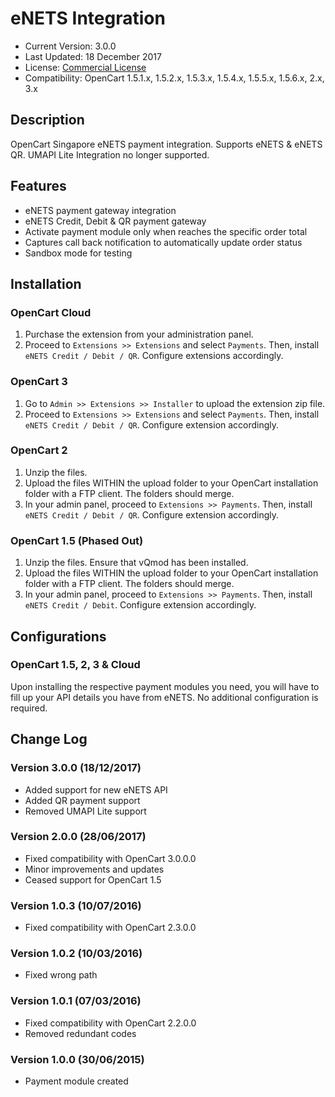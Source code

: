 # eNETS Integration

* Current Version: 3.0.0
* Last Updated: 18 December 2017
* License: [Commercial License][1]
* Compatibility: OpenCart 1.5.1.x, 1.5.2.x, 1.5.3.x, 1.5.4.x, 1.5.5.x, 1.5.6.x, 2.x, 3.x


[1]: https://www.marketinsg.com/usage-license

## Description

OpenCart Singapore eNETS payment integration. Supports eNETS & eNETS QR. UMAPI Lite Integration no longer supported.

## Features

* eNETS payment gateway integration
* eNETS Credit, Debit & QR payment gateway
* Activate payment module only when reaches the specific order total
* Captures call back notification to automatically update order status
* Sandbox mode for testing

## Installation

### OpenCart Cloud

1. Purchase the extension from your administration panel.
2. Proceed to `Extensions >> Extensions` and select `Payments`. Then, install `eNETS Credit / Debit / QR`. Configure extensions accordingly.

### OpenCart 3

1. Go to `Admin >> Extensions >> Installer` to upload the extension zip file.
2. Proceed to `Extensions >> Extensions` and select `Payments`. Then, install `eNETS Credit / Debit / QR`. Configure extension accordingly.

### OpenCart 2

1. Unzip the files.
2. Upload the files WITHIN the upload folder to your OpenCart installation folder with a FTP client. The folders should merge.
3. In your admin panel, proceed to `Extensions >> Payments`. Then, install `eNETS Credit / Debit / QR`. Configure extension accordingly.

### OpenCart 1.5 (Phased Out)

1. Unzip the files. Ensure that vQmod has been installed.
2. Upload the files WITHIN the upload folder to your OpenCart installation folder with a FTP client. The folders should merge.
3. In your admin panel, proceed to `Extensions >> Payments`. Then, install `eNETS Credit / Debit`. Configure extension accordingly.

## Configurations

### OpenCart 1.5, 2, 3 & Cloud

Upon installing the respective payment modules you need, you will have to fill up your API details you have from eNETS. No additional configuration is required.

## Change Log

### Version 3.0.0 (18/12/2017)
* Added support for new eNETS API
* Added QR payment support
* Removed UMAPI Lite support
### Version 2.0.0 (28/06/2017)
* Fixed compatibility with OpenCart 3.0.0.0
* Minor improvements and updates
* Ceased support for OpenCart 1.5
### Version 1.0.3 (10/07/2016)
* Fixed compatibility with OpenCart 2.3.0.0
### Version 1.0.2 (10/03/2016)
* Fixed wrong path
### Version 1.0.1 (07/03/2016)
* Fixed compatibility with OpenCart 2.2.0.0
* Removed redundant codes
### Version 1.0.0 (30/06/2015)
* Payment module created